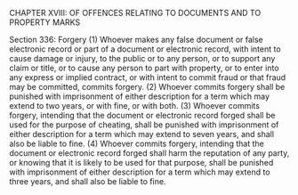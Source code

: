 CHAPTER XVIII: OF OFFENCES RELATING TO DOCUMENTS AND TO PROPERTY MARKS

Section 336: Forgery
(1) Whoever makes any false document or false electronic record or part of a document or electronic record, with intent to cause damage or injury, to the public or to any person, or to support any claim or title, or to cause any person to part with property, or to enter into any express or implied contract, or with intent to commit fraud or that fraud may be committed, commits forgery. (2) Whoever commits forgery shall be punished with imprisonment of either description for a term which may extend to two years, or with fine, or with both. (3) Whoever commits forgery, intending that the document or electronic record forged shall be used for the purpose of cheating, shall be punished with imprisonment of either description for a term which may extend to seven years, and shall also be liable to fine.
(4) Whoever commits forgery, intending that the document or electronic record forged shall harm the reputation of any party, or knowing that it is likely to be used for that purpose, shall be punished with imprisonment of either description for a term which may extend to three years, and shall also be liable to fine.

